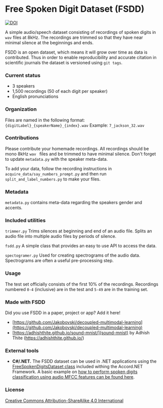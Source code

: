 # Free Spoken Digit Dataset (FSDD)
[![DOI](https://zenodo.org/badge/61622039.svg)](https://zenodo.org/badge/latestdoi/61622039)

A simple audio/speech dataset consisting of recordings of spoken digits in `wav` files at 8kHz. The recordings are trimmed so that they have near minimal silence at the beginnings and ends.

FSDD is an open dataset, which means it will grow over time as data is contributed. Thus in order to enable reproducibility and accurate citation in scientific journals the dataset is versioned using `git tags`.

### Current status
- 3 speakers
- 1,500 recordings (50 of each digit per speaker)
- English pronunciations

### Organization
Files are named in the following format:
`{digitLabel}_{speakerName}_{index}.wav`
Example: `7_jackson_32.wav`

### Contributions
Please contribute your homemade recordings. All recordings should be mono 8kHz `wav ` files and be trimmed to have minimal silence. Don't forget to update `metadata.py` with the speaker meta-data.

To add your data, follow the recording instructions in `acquire_data/say_numbers_prompt.py`
and then run `split_and_label_numbers.py` to make your files.

### Metadata
`metadata.py` contains meta-data regarding the speakers gender and accents. 

### Included utilities
`trimmer.py`
Trims silences at beginning and end of an audio file. Splits an audio file into multiple audio files by periods of silence.

`fsdd.py`
A simple class that provides an easy to use API to access the data.

`spectogramer.py`
Used for creating spectrograms of the audio data. Spectrograms are often a useful pre-processing step.

### Usage
The test set officially consists of the first 10% of the recordings. Recordings numbered `0-4` (inclusive) are in the test and `5-49` are in the training set.

### Made with FSDD
Did you use FSDD in a paper, project or app? Add it here!
* [https://github.com/Jakobovski/decoupled-multimodal-learning](https://github.com/Jakobovski/decoupled-multimodal-learning)
* [https://adhishthite.github.io/sound-mnist/](sound-mnist) by Adhish Thite (https://adhishthite.github.io/)

### External tools
- **C#/.NET.** The FSDD dataset can be used in .NET applications using the [FreeSpokenDigitsDataset class](http://accord-framework.net/docs/html/T_Accord_DataSets_FreeSpokenDigitsDataset.htm) included withing the Accord.NET Framework. A basic example on [how to perform spoken digits classification using audio MFCC features can be found here](http://accord-framework.net/docs/html/T_Accord_Audition_BagOfAudioWords.htm).

### License
[Creative Commons Attribution-ShareAlike 4.0 International](https://creativecommons.org/licenses/by-sa/4.0/)
